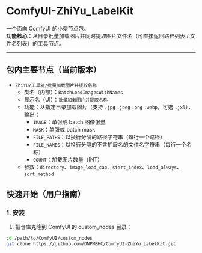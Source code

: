 # ComfyUI-ZhiYu_LabelKit

一个面向 ComfyUI 的小型节点包。  
**功能核心**：从目录批量加载图片并同时提取图片文件名（可直接返回路径列表 / 文件名列表）的工具节点。

---

## 包内主要节点（当前版本）
- `ZhiYu/工具箱/批量加载图片并提取名称`  
  - 类名（内部）：`BatchLoadImagesWithNames`  
  - 显示名（UI）：`批量加载图片并提取名称`  
  - 功能：从指定目录加载图片（支持 `.jpg` `.jpeg` `.png` `.webp`，可选 `.jxl`），输出：
    - `IMAGE`：单张或 batch 图像张量
    - `MASK`：单张或 batch mask
    - `FILE_PATHS`：以换行分隔的路径字符串（每行一个路径）
    - `FILE_NAMES`：以换行分隔的不含扩展名的文件名字符串（每行一个名称）
    - `COUNT`：加载图片数量（INT）
  - 参数：`directory`、`image_load_cap`、`start_index`、`load_always`、`sort_method`

## 快速开始（用户指南）

### 1. 安装
1. 把仓库克隆到 ComfyUI 的 custom_nodes 目录：
```bash
cd /path/to/ComfyUI/custom_nodes
git clone https://github.com/DNPMBHC/ComfyUI-ZhiYu_LabelKit.git
